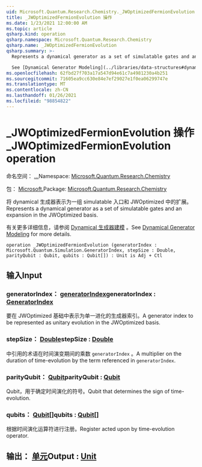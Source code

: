 ```yaml
---
uid: Microsoft.Quantum.Research.Chemistry._JWOptimizedFermionEvolution
title: _JWOptimizedFermionEvolution 操作
ms.date: 1/23/2021 12:00:00 AM
ms.topic: article
qsharp.kind: operation
qsharp.namespace: Microsoft.Quantum.Research.Chemistry
qsharp.name: _JWOptimizedFermionEvolution
qsharp.summary: >-
  Represents a dynamical generator as a set of simulatable gates and an expansion in the JWOptimized basis.

  See [Dynamical Generator Modeling](../libraries/data-structures#dynamical-generator-modeling) for more details.
ms.openlocfilehash: 62fbd27f703a17a547d94e61c7a4981230a4b251
ms.sourcegitcommit: 71605ea9cc630e84e7ef29027e1f0ea06299747e
ms.translationtype: MT
ms.contentlocale: zh-CN
ms.lasthandoff: 01/26/2021
ms.locfileid: "98854822"
---
```

# <a name="_jwoptimizedfermionevolution-operation"></a><span data-ttu-id="42491-102">_JWOptimizedFermionEvolution 操作</span><span class="sxs-lookup"><span data-stu-id="42491-102">_JWOptimizedFermionEvolution operation</span></span>

<span data-ttu-id="42491-103">命名空间： [...](xref:Microsoft.Quantum.Research.Chemistry)</span><span class="sxs-lookup"><span data-stu-id="42491-103">Namespace: [Microsoft.Quantum.Research.Chemistry](xref:Microsoft.Quantum.Research.Chemistry)</span></span>

<span data-ttu-id="42491-104">包： [Microsoft.](https://nuget.org/packages/Microsoft.Quantum.Research.Chemistry)</span><span class="sxs-lookup"><span data-stu-id="42491-104">Package: [Microsoft.Quantum.Research.Chemistry](https://nuget.org/packages/Microsoft.Quantum.Research.Chemistry)</span></span>


<span data-ttu-id="42491-105">将 dynamical 生成器表示为一组 simulatable 入口和 JWOptimized 中的扩展。</span><span class="sxs-lookup"><span data-stu-id="42491-105">Represents a dynamical generator as a set of simulatable gates and an expansion in the JWOptimized basis.</span></span>

<span data-ttu-id="42491-106">有关更多详细信息，请参阅 [Dynamical 生成器建模](../libraries/data-structures#dynamical-generator-modeling) 。</span><span class="sxs-lookup"><span data-stu-id="42491-106">See [Dynamical Generator Modeling](../libraries/data-structures#dynamical-generator-modeling) for more details.</span></span>

```qsharp
operation _JWOptimizedFermionEvolution (generatorIndex : Microsoft.Quantum.Simulation.GeneratorIndex, stepSize : Double, parityQubit : Qubit, qubits : Qubit[]) : Unit is Adj + Ctl
```


## <a name="input"></a><span data-ttu-id="42491-107">输入</span><span class="sxs-lookup"><span data-stu-id="42491-107">Input</span></span>

### <a name="generatorindex--generatorindex"></a><span data-ttu-id="42491-108">generatorIndex： [generatorIndex](xref:Microsoft.Quantum.Simulation.GeneratorIndex)</span><span class="sxs-lookup"><span data-stu-id="42491-108">generatorIndex : [GeneratorIndex](xref:Microsoft.Quantum.Simulation.GeneratorIndex)</span></span>

<span data-ttu-id="42491-109">要在 JWOptimized 基础中表示为单一进化的生成器索引。</span><span class="sxs-lookup"><span data-stu-id="42491-109">A generator index to be represented as unitary evolution in the JWOptimized basis.</span></span>


### <a name="stepsize--double"></a><span data-ttu-id="42491-110">stepSize： [Double](xref:microsoft.quantum.lang-ref.double)</span><span class="sxs-lookup"><span data-stu-id="42491-110">stepSize : [Double](xref:microsoft.quantum.lang-ref.double)</span></span>

<span data-ttu-id="42491-111">中引用的术语在时间演变期间的乘数 `generatorIndex` 。</span><span class="sxs-lookup"><span data-stu-id="42491-111">A multiplier on the duration of time-evolution by the term referenced in `generatorIndex`.</span></span>


### <a name="parityqubit--qubit"></a><span data-ttu-id="42491-112">parityQubit： [Qubit](xref:microsoft.quantum.lang-ref.qubit)</span><span class="sxs-lookup"><span data-stu-id="42491-112">parityQubit : [Qubit](xref:microsoft.quantum.lang-ref.qubit)</span></span>

<span data-ttu-id="42491-113">Qubit，用于确定时间演化的符号。</span><span class="sxs-lookup"><span data-stu-id="42491-113">Qubit that determines the sign of time-evolution.</span></span>


### <a name="qubits--qubit"></a><span data-ttu-id="42491-114">qubits： [Qubit](xref:microsoft.quantum.lang-ref.qubit)[]</span><span class="sxs-lookup"><span data-stu-id="42491-114">qubits : [Qubit](xref:microsoft.quantum.lang-ref.qubit)[]</span></span>

<span data-ttu-id="42491-115">根据时间演化运算符进行注册。</span><span class="sxs-lookup"><span data-stu-id="42491-115">Register acted upon by time-evolution operator.</span></span>



## <a name="output--unit"></a><span data-ttu-id="42491-116">输出： [单元](xref:microsoft.quantum.lang-ref.unit)</span><span class="sxs-lookup"><span data-stu-id="42491-116">Output : [Unit](xref:microsoft.quantum.lang-ref.unit)</span></span>

